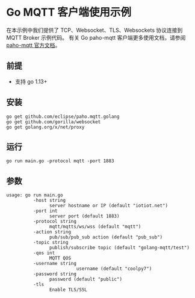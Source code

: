 # Go MQTT 客户端使用示例
在本示例中我们提供了 TCP、Websocket、TLS、Websockets 协议连接到 MQTT Broker 示例代码。
有关 Go paho-mqtt 客户端更多使用文档，请参阅 [paho-mqtt 官方文档](https://godoc.org/github.com/eclipse/paho.mqtt.golang)。


## 前提
* 支持 go 1.13+

## 安装
```shell script
go get github.com/eclipse/paho.mqtt.golang
go get github.com/gorilla/websocket
go get golang.org/x/net/proxy
```

## 运行
```shell script
go run main.go -protocol mqtt -port 1883 
``` 

## 参数

```shell script
usage: go run main.go 
          -host string
                server hostname or IP (default "iotiot.net")
          -port int
                server port (default 1883)
          -protocol string
                mqtt/mqtts/ws/wss (default "mqtt")
          -action string
                pub/sub/pub_sub action (default "pub_sub")
          -topic string
                publish/subscribe topic (default "golang-mqtt/test")
          -qos int
                MQTT QOS
          -username string
                          username (default "coolpy7")
          -password string
                password (default "public")
          -tls
                Enable TLS/SSL
```